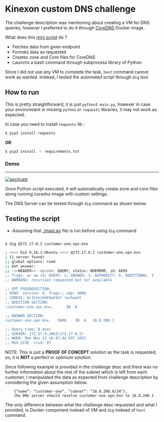 # Kinexon custom DNS challenge 



The challenge description was mentioning about creating a VM for DNS queries, however I preferred to do it through [CoreDNS](https://coredns.io/) Docker image. 

What does this [mini script](./main.py) do ?

- Fetches data from given endpoint 
- Formats data as requested 
- Creates zone and Core files for CoreDNS 
- Launchs a bash command through subprocess library of Python

Since I did not use any VM to complete the task, `host` command cannot work as wanted. Instead, I tested the automated script through `dig` tool. 


## How to run

This is pretty straightforward, it is just `python3 main.py`, however in case your environment is missing `python` or `requests` libraries, it may not work as expected. 

In case you need to install `requests` lib :

```bash 
$ pip3 install requests
```
**OR**

```bash 
$ pip3 install -r requirements.txt
```

### Demo 
----

[![asciicast](https://asciinema.org/a/453619.svg)](https://asciinema.org/a/453619)



Once Python script executed, it will automatically create zone and core files along running coredns image with custom settings. 

The DNS Server can be tested through `dig` command as shown below.




## Testing the script 

- Assuming that [./main.py](./main.py) file is run before using `dig` command

```bash 

$ dig @172.17.0.2 customer-one.vpn.knx

; <<>> DiG 9.16.1-Ubuntu <<>> @172.17.0.2 customer-one.vpn.knx
; (1 server found)
;; global options: +cmd
;; Got answer:
;; ->>HEADER<<- opcode: QUERY, status: NOERROR, id: 6695
;; flags: qr aa rd; QUERY: 1, ANSWER: 1, AUTHORITY: 0, ADDITIONAL: 1
;; WARNING: recursion requested but not available

;; OPT PSEUDOSECTION:
; EDNS: version: 0, flags:; udp: 4096
; COOKIE: 9c151ecbd69ad1bf (echoed)
;; QUESTION SECTION:
;customer-one.vpn.knx.		IN	A

;; ANSWER SECTION:
customer-one.vpn.knx.	3600	IN	A	10.0.200.1

;; Query time: 0 msec
;; SERVER: 172.17.0.2#53(172.17.0.2)
;; WHEN: Mon Nov 22 16:47:44 UTC 2021
;; MSG SIZE  rcvd: 97

```


NOTE: This is just a **PROOF OF CONCEPT** solution as the task is requested, so, it is **NOT** a perfect or optimum solution.

Since following example is provided in the challenge desc and there was no further information about the rest of the subnet which is left from each customer, I manipulated the data as expected from challenge description by considering the given assumption below. 

```raw
    {“name”: “customer-one”, “subnet”: “10.0.200.0/24"},
    the DNS server should resolve customer-one.vpn.knx to 10.0.200.1
```

The only difference between what the challenge desc requested and what I provided, is Docker component instead of VM and `dig` instead of `host` command. 



